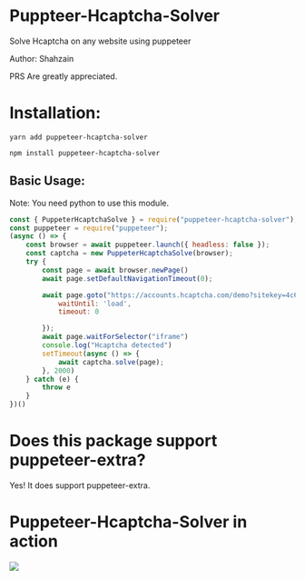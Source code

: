 # Puppteer-Hcaptcha-Solver

Solve Hcaptcha on any website using puppeteer

Author: Shahzain

PRS Are greatly appreciated.

# Installation:

`yarn add puppeteer-hcaptcha-solver`

`npm install puppeteer-hcaptcha-solver`

## Basic Usage:

Note: You need python to use this module.

```js
const { PuppeterHcaptchaSolve } = require("puppeteer-hcaptcha-solver");
const puppeteer = require("puppeteer");
(async () => {
    const browser = await puppeteer.launch({ headless: false });
    const captcha = new PuppeterHcaptchaSolve(browser);
    try {
        const page = await browser.newPage()
        await page.setDefaultNavigationTimeout(0);

        await page.goto("https://accounts.hcaptcha.com/demo?sitekey=4c672d35-0701-42b2-88c3-78380b0db560", {
            waitUntil: 'load',
            timeout: 0

        });
        await page.waitForSelector("iframe")
        console.log("Hcaptcha detected")
        setTimeout(async () => {
            await captcha.solve(page);
        }, 2000)
    } catch (e) {
        throw e
    }
})()
```
# Does this package support puppeteer-extra?

Yes! It does support puppeteer-extra.

# Puppeteer-Hcaptcha-Solver in action
![](https://hi.shahzain.me/r/puppeteer-hcaptcha.gif)
